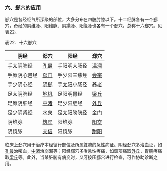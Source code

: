 ### 六、郄穴的应用

郄穴是各经经气所深聚的部位，大多分布在四肢肘膝以下。十二经脉各有一个郄穴，奇经的阴维脉、阳维脉、阴蹻脉、阳跷脉也各有一个郄穴，总称十六郄穴。见表22。

表22．十六郄穴

| 阴经         | 郄穴 | 阳经         | 郄穴 |
| ------------ | ---- | ------------ | ---- |
| 手太阴肺经   | [孔最](https://www.gmzyjc.com/read/zjs/zjs3.1.1-3-0.1.1.3.6.md) | 手阳明大肠经 | [温溜](https://www.gmzyjc.com/read/zjs/zjs3.1.1-3-0.1.2.3.7.md) |
| 手厥阴心包经 | [郄门](https://www.gmzyjc.com/read/zjs/zjs3.1.9-12-0.0.1.3.4.md) | 手少阳三焦经 | [会宗](https://www.gmzyjc.com/read/zjs/zjs3.1.9-12-0.0.2.3.7.md) |
| 手少阴心经   | [阴郄](https://www.gmzyjc.com/read/zjs/zjs3.1.4-6-0.0.2.3.6.md) | 手[太阳](https://www.gmzyjc.com/read/zjs/zjs3.4-0.1.1.4.0.md)小肠经 | [养老](https://www.gmzyjc.com/read/zjs/zjs3.1.4-6-0.0.3.3.6.md) |
| 足太阴脾经   | [地机](https://www.gmzyjc.com/read/zjs/zjs3.1.4-6-0.0.1.3.8.md) | 足阳明胃经   | [梁丘](https://www.gmzyjc.com/read/zjs/zjs3.1.1-3-0.1.3.3.34.md) |
| 足厥阴肝经   | [中渚](https://www.gmzyjc.com/read/zjs/zjs3.1.9-12-0.0.2.3.3.md) | 足少阳胆经   | [外丘](https://www.gmzyjc.com/read/zjs/zjs3.1.9-12-0.0.3.3.36.md) |
| 足少阴肾经   | [水泉](https://www.gmzyjc.com/read/zjs/zjs3.1.7-8-0.0.2.3.5.md) | 足[太阳](https://www.gmzyjc.com/read/zjs/zjs3.4-0.1.1.4.0.md)膀胱经 | [金门](https://www.gmzyjc.com/read/zjs/zjs3.1.7-8-0.0.1.3.63.md) |
| 阴维脉       | [筑宾](https://www.gmzyjc.com/read/zjs/zjs3.1.7-8-0.0.2.3.9.md) | 阳维脉       | [阳交](https://www.gmzyjc.com/read/zjs/zjs3.1.9-12-0.0.3.3.35.md) |
| 阴跷脉       | [交信](https://www.gmzyjc.com/read/zjs/zjs3.1.7-8-0.0.2.3.8.md) | 阳跷脉       | [跗阳](https://www.gmzyjc.com/read/zjs/zjs3.1.7-8-0.0.1.3.59.md) |

临床上郄穴用于治疗本经循行部位及所属脏腑的急性病证。阴经郄穴多治血证，如[孔最](https://www.gmzyjc.com/read/zjs/zjs3.1.1-3-0.1.1.3.6.md)治咳血，[中渚](https://www.gmzyjc.com/read/zjs/zjs3.1.9-12-0.0.2.3.3.md)治崩漏等；阳经郄穴多治急性疼痛，如颈项痛取[外丘](https://www.gmzyjc.com/read/zjs/zjs3.1.9-12-0.0.3.3.36.md)，胃脘疼痛取[梁丘](https://www.gmzyjc.com/read/zjs/zjs3.1.1-3-0.1.3.3.34.md)等。此外，当某脏腑有病变时，又可按压郄穴进行检查，可作协助诊断之用。
